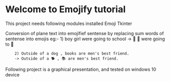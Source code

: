 # Welcome to Emojify tutorial

This project needs following modules installed 
    Emoji   <pip install Emoji>
    Tkinter <pip install tkinter>

Conversion of plane text into emojifief sentense by replacing sum words of sentense into emojis
    eg:-
        1) boy girl were going to school
        -> 👦 👧 were going to 🏫 

        2) Outside of a dog , books are men's best friend.
        -> Outside of a 🐕 , 📚 are men's best friend. 

Following project is a graphical presentation, and tested on windows 10 device

